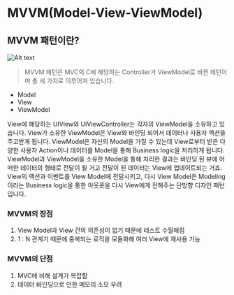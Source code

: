 # MVVM(Model-View-ViewModel)
## MVVM 패턴이란?
![Alt text](https://wnstkdyu.github.io/2018/04/20/mvvmdesignpattern/mvvm.png)

>MVVM 패턴은 MVC의 C에 해당하는 Controller가 ViewModel로 바뀐 패턴이며
>총 세 가지로 이루어져 있습니다.

* Model
* View
* ViewModel

View에 해당하는 UIView와 UIViewController는 각자의 ViewModel을 소유하고 있습니다. View가 소유한 ViewModel은 View와 바인딩 되어서 데이터나 사용자 액션을 주고받게 됩니다.
ViewModel은 자신의 Model을 가질 수 있는데 View로부터 받은 다양한 사용자 Action이나 데이터를 Model을 통해 Business logic을 처리하게 됩니다. ViewModel과 ViewModel을 소유한 Model을 통해 처리한 결과는 바인딩 된 뷰에 어떠한 데이터의 형태로 전달이 될 거고 전달이 된 데이터는 View에 업데이트되는 거죠. View의 액션과 이벤트를 View Model에 전달시키고, 다시 View Model은 Modeling이라는 Business logic을 통한 아웃풋을 다시 View에게 전해주는 단방향 디자인 패턴입니다.

### MVVM의 장점
1. View Model과 View 간의 의존성이 없기 때문에 테스트 수월해짐
2. 1 : N 관계기 때문에 중복되는 로직을 모듈화해 여러 View에 재사용 가능
### MVVM의 단점
1. MVC에 비해 설계가 복잡함
2. 데이터 바인딩으로 인한 메모리 소모 우려